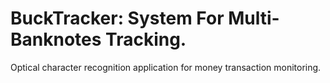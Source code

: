 # BuckTracker: System For Multi-Banknotes Tracking.
Optical character recognition application for money transaction monitoring. 
